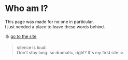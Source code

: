 # Who am I?

This page was made for no one in particular.  
I just needed a place to leave these words behind.  

🩸 [go to the site](file:///C:/Users/Kristine%20Chavez/Desktop/rbxxyx/whoami.html)

> silence is loud.  
> Don't stay long.
> so dramatic, right? It's my first site :>
